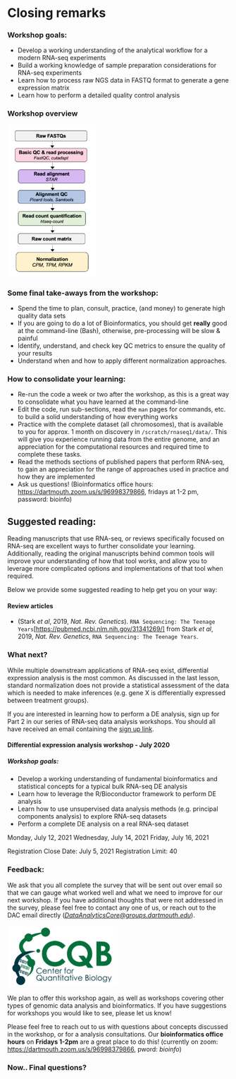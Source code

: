 # Closing remarks

### Workshop goals:
- Develop a working understanding of the analytical workflow for a modern RNA-seq experiments
- Build a working knowledge of sample preparation considerations for RNA-seq experiments
- Learn how to process raw NGS data in FASTQ format to generate a gene expression matrix
- Learn how to perform a detailed quality control analysis

### Workshop overview
<p align="left">
<img src="../figures/analysis_overview.png" alt="lib-composition"
	title="" width="40%" height="40%" />
</p>

### Some final take-aways from the workshop:
- Spend the time to plan, consult, practice, (and money) to generate high quality data sets
- If you are going to do a lot of Bioinformatics, you should get **really** good at the command-line (Bash), otherwise, pre-processing will be slow & painful
- Identify, understand, and check key QC metrics to ensure the quality of your results
- Understand when and how to apply different normalization approaches.


### How to consolidate your learning:
- Re-run the code a week or two after the workshop, as this is a great way to consolidate what you have learned at the command-line
- Edit the code, run sub-sections, read the `man` pages for commands, etc. to build a solid understanding of how everything works
- Practice with the complete dataset (all chromosomes), that is available to you for approx. 1 month on discovery in `/scratch/rnaseq1/data/`. This will give you experience running data from the entire genome, and an appreciation for the computational resources and required time to complete these tasks.
- Read the methods sections of published papers that perform RNA-seq, to gain an appreciation for the range of approaches used in practice and how they are implemented
- Ask us questions! (Bioinformatics office hours: https://dartmouth.zoom.us/s/96998379866, fridays at 1-2 pm, password: bioinfo)

## Suggested reading:

Reading manuscripts that use RNA-seq, or reviews specifically focused on RNA-seq are excellent ways to further consolidate your learning. Additionally, reading the original manuscripts behind common tools will improve your understanding of how that tool works, and allow you to leverage more complicated options and implementations of that tool when required.

Below we provide some suggested reading to help get you on your way:

#### Review articles
- (Stark *et al*, 2019, *Nat. Rev. Genetics*). `RNA Sequencing: The Teenage Years`[https://pubmed.ncbi.nlm.nih.gov/31341269/] from Stark *et al*, 2019, *Nat. Rev. Genetics*, `RNA Sequencing: The Teenage Years`.


### What next?

While multiple downstream applications of RNA-seq exist, differential expression analysis is the most common. As discussed in the last lesson, standard normalization does not provide a statistical assessment of the data which is needed to make inferences (e.g. gene X is differentially expressed between treatment groups).

If you are interested in learning how to perform a DE analysis, sign up for Part 2 in our series of RNA-seq data analysis workshops. You should all have received an email containing the [sign up link](https://sites.dartmouth.edu/cqb/workshops/rnaseq-differential-gene-expression-analysis-workshop/).

#### Differential expression analysis  workshop - July 2020
##### Workshop goals:

- Develop a working understanding of fundamental bioinformatics and statistical concepts for a typical bulk RNA-seq DE analysis
- Learn how to leverage the R/Bioconductor framework to perform DE analysis  
- Learn how to use unsupervised data analysis methods (e.g. principal components analysis) to explore RNA-seq datasets  
- Perform a complete DE analysis on a real RNA-seq dataset  

Monday, July 12, 2021
Wednesday, July 14, 2021
Friday, July 16, 2021

Registration Close Date: July 5, 2021
Registration Limit: 40

### Feedback:

We ask that you all complete the survey that will be sent out over email so that we can gauge what worked well and what we need to improve for our next workshop. If you have additional thoughts that were not addressed in the survey, please feel free to contact any one of us, or reach out to the DAC email directly (*DataAnalyticsCore@groups.dartmouth.edu*).

<img src="../figures/logo.jpg" width="250" height="140" >

We plan to offer this workshop again, as well as workshops covering other types of genomic data analysis and bioinformatics. If you have suggestions for workshops you would like to see, please let us know!

Please feel free to reach out to us with questions about concepts discussed in the workshop, or for a analysis consultations. Our **bioinformatics office hours** on **Fridays 1-2pm** are a great place to do this! (currently on zoom: https://dartmouth.zoom.us/s/96998379866, pword: *bioinfo*)

### Now.. Final questions?
